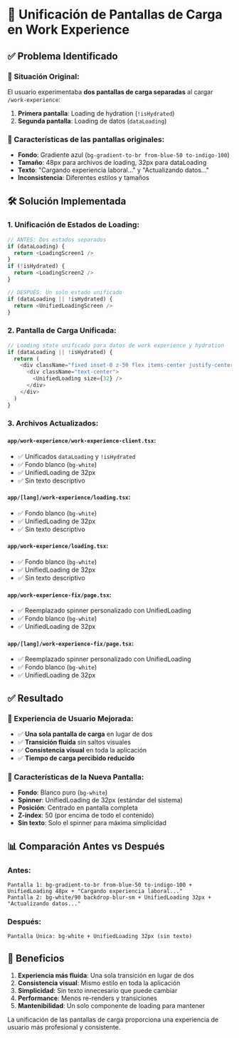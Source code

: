 # 🔄 Unificación de Pantallas de Carga en Work Experience

## ✅ Problema Identificado

### 🐛 Situación Original:
El usuario experimentaba **dos pantallas de carga separadas** al cargar `/work-experience`:
1. **Primera pantalla**: Loading de hydration (`!isHydrated`)
2. **Segunda pantalla**: Loading de datos (`dataLoading`)

### 🎨 Características de las pantallas originales:
- **Fondo**: Gradiente azul (`bg-gradient-to-br from-blue-50 to-indigo-100`)
- **Tamaño**: 48px para archivos de loading, 32px para dataLoading
- **Texto**: "Cargando experiencia laboral..." y "Actualizando datos..."
- **Inconsistencia**: Diferentes estilos y tamaños

## 🛠️ Solución Implementada

### 1. **Unificación de Estados de Loading**:
```typescript
// ANTES: Dos estados separados
if (dataLoading) {
  return <LoadingScreen1 />
}
if (!isHydrated) {
  return <LoadingScreen2 />
}

// DESPUÉS: Un solo estado unificado
if (dataLoading || !isHydrated) {
  return <UnifiedLoadingScreen />
}
```

### 2. **Pantalla de Carga Unificada**:
```typescript
// Loading state unificado para datos de work experience y hydration
if (dataLoading || !isHydrated) {
  return (
    <div className="fixed inset-0 z-50 flex items-center justify-center bg-white">
      <div className="text-center">
        <UnifiedLoading size={32} />
      </div>
    </div>
  )
}
```

### 3. **Archivos Actualizados**:

#### **`app/work-experience/work-experience-client.tsx`**:
- ✅ Unificados `dataLoading` y `!isHydrated`
- ✅ Fondo blanco (`bg-white`)
- ✅ UnifiedLoading de 32px
- ✅ Sin texto descriptivo

#### **`app/[lang]/work-experience/loading.tsx`**:
- ✅ Fondo blanco (`bg-white`)
- ✅ UnifiedLoading de 32px
- ✅ Sin texto descriptivo

#### **`app/work-experience/loading.tsx`**:
- ✅ Fondo blanco (`bg-white`)
- ✅ UnifiedLoading de 32px
- ✅ Sin texto descriptivo

#### **`app/work-experience-fix/page.tsx`**:
- ✅ Reemplazado spinner personalizado con UnifiedLoading
- ✅ Fondo blanco (`bg-white`)
- ✅ UnifiedLoading de 32px

#### **`app/[lang]/work-experience-fix/page.tsx`**:
- ✅ Reemplazado spinner personalizado con UnifiedLoading
- ✅ Fondo blanco (`bg-white`)
- ✅ UnifiedLoading de 32px

## ✅ Resultado

### 🎯 Experiencia de Usuario Mejorada:
- ✅ **Una sola pantalla de carga** en lugar de dos
- ✅ **Transición fluida** sin saltos visuales
- ✅ **Consistencia visual** en toda la aplicación
- ✅ **Tiempo de carga percibido reducido**

### 🎨 Características de la Nueva Pantalla:
- **Fondo**: Blanco puro (`bg-white`)
- **Spinner**: UnifiedLoading de 32px (estándar del sistema)
- **Posición**: Centrado en pantalla completa
- **Z-index**: 50 (por encima de todo el contenido)
- **Sin texto**: Solo el spinner para máxima simplicidad

## 📊 Comparación Antes vs Después

### **Antes**:
```
Pantalla 1: bg-gradient-to-br from-blue-50 to-indigo-100 + UnifiedLoading 48px + "Cargando experiencia laboral..."
Pantalla 2: bg-white/90 backdrop-blur-sm + UnifiedLoading 32px + "Actualizando datos..."
```

### **Después**:
```
Pantalla Única: bg-white + UnifiedLoading 32px (sin texto)
```

## 🚀 Beneficios

1. **Experiencia más fluida**: Una sola transición en lugar de dos
2. **Consistencia visual**: Mismo estilo en toda la aplicación
3. **Simplicidad**: Sin texto innecesario que puede cambiar
4. **Performance**: Menos re-renders y transiciones
5. **Mantenibilidad**: Un solo componente de loading para mantener

La unificación de las pantallas de carga proporciona una experiencia de usuario más profesional y consistente.
